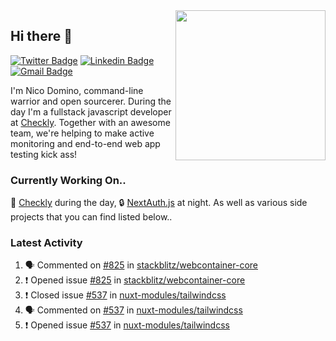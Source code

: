 <img align="right" src="https://user-images.githubusercontent.com/7415984/172472491-91b16eac-fa22-4ecf-92df-d687139fd1f9.gif" width="240" />

## Hi there 👋

[![Twitter Badge](https://img.shields.io/badge/-@ndom91-1ca0f1?style=flat-square&labelColor=1ca0f1&logo=twitter&logoColor=white&link=https://twitter.com/ndom91)](https://twitter.com/ndom91) [![Linkedin Badge](https://img.shields.io/badge/-ndom91-blue?style=flat-square&logo=Linkedin&logoColor=white&link=https://www.linkedin.com/in/ndom91/)](https://www.linkedin.com/in/ndom91/) [![Gmail Badge](https://img.shields.io/badge/-yo@ndo.dev-c14438?style=flat-square&logo=mail.ru&logoColor=white&link=mailto:yo@ndo.dev)](mailto:yo@ndo.dev)

I'm Nico Domino, command-line warrior and open sourcerer. During the day I'm a fullstack javascript developer at [Checkly](https://checklyhq.com). Together with an awesome team, we're helping to make active monitoring and end-to-end web app testing kick ass!

### Currently Working On..

🦝 [Checkly](https://checklyhq.com) during the day, 🔒 [NextAuth.js](https://github.com/nextauthjs/next-auth) at night. As well as various side projects that you can find listed below..

<!--START_SECTION_PROFILE_VIEWS:readme-info-->
<!--END_SECTION_PROFILE_VIEWS:readme-info-->

<!--START_SECTION_DAILY_COMMIT:readme-info-->
<!--END_SECTION_DAILY_COMMIT:readme-info-->

<!--START_SECTION_WEEKLY_COMMIT:readme-info-->
<!--END_SECTION_WEEKLY_COMMIT:readme-info-->

### Latest Activity

<!--START_SECTION:activity-->
1. 🗣 Commented on [#825](https://github.com/stackblitz/webcontainer-core/issues/825) in [stackblitz/webcontainer-core](https://github.com/stackblitz/webcontainer-core)
2. ❗️ Opened issue [#825](https://github.com/stackblitz/webcontainer-core/issues/825) in [stackblitz/webcontainer-core](https://github.com/stackblitz/webcontainer-core)
3. ❗️ Closed issue [#537](https://github.com/nuxt-modules/tailwindcss/issues/537) in [nuxt-modules/tailwindcss](https://github.com/nuxt-modules/tailwindcss)
4. 🗣 Commented on [#537](https://github.com/nuxt-modules/tailwindcss/issues/537) in [nuxt-modules/tailwindcss](https://github.com/nuxt-modules/tailwindcss)
5. ❗️ Opened issue [#537](https://github.com/nuxt-modules/tailwindcss/issues/537) in [nuxt-modules/tailwindcss](https://github.com/nuxt-modules/tailwindcss)
<!--END_SECTION:activity-->
